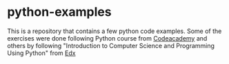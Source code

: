 # python-examples
This is a repository that contains a few python code examples. Some of the exercises were done following Python course from [Codeacademy](https://www.codecademy.com/learn/learn-python) and others by following "Introduction to Computer Science and Programming Using Python" from [Edx](https://www.edx.org/course/introduction-computer-science-mitx-6-00-1x-11)
